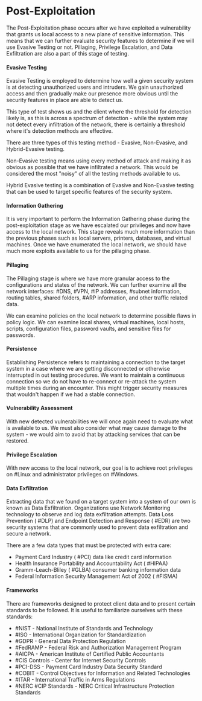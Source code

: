 # Post-Exploitation

The Post-Exploitation phase occurs after we have exploited a vulnerability that grants us local access to a new plane of sensitive information. This means that we can further evaluate security features to determine if we will use Evasive Testing or not. Pillaging, Privilege Escalation, and Data Exfiltration are also a part of this stage of testing.

#### Evasive Testing

Evasive Testing is employed to determine how well a given security system is at detecting unauthorized users and intruders. We gain unauthorized access and then gradually make our presence more obvious until the security features in place are able to detect us. 

This type of test shows us and the client where the threshold for detection likely is, as this is across a spectrum of detection - while the system may not detect every infiltration of the network, there is certainly a threshold where it's detection methods are effective.

There are three types of this testing method - Evasive, Non-Evasive, and Hybrid-Evasive testing. 

Non-Evasive testing means using every method of attack and making it as obvious as possible that we have infiltrated a network. This would be considered the most "noisy" of all the testing methods available to us. 

Hybrid Evasive testing is a combination of Evasive and Non-Evasive testing that can be used to target specific features of the security system.

#### Information Gathering

It is very important to perform the Information Gathering phase during the post-exploitation stage as we have escalated our privileges and now have access to the local network. This stage reveals much more information than the previous phases such as local servers, printers, databases, and virtual machines. Once we have enumerated the local network, we should have much more exploits available to us for the pillaging phase.

#### Pillaging

The Pillaging stage is where we have more granular access to the configurations and states of the network. We can further examine all the network interfaces: #DNS, #VPN, #IP addresses, #subnet information, routing tables, shared folders, #ARP information, and other traffic related data. 

We can examine policies on the local network to determine possible flaws in policy logic. We can examine local shares, virtual machines, local hosts, scripts, configuration files, password vaults, and sensitive files for passwords.

#### Persistence

Establishing Persistence refers to maintaining a connection to the target system in a case where we are getting disconnected or otherwise interrupted in out testing procedures. We want to maintain a continuous connection so we do not have to re-connect or re-attack the system multiple times during an encounter. This might trigger security measures that wouldn't happen if we had a stable connection.

#### Vulnerability Assessment

With new detected vulnerabilities we will once again need to evaluate what is available to us. We must also consider what may cause damage to the system - we would aim to avoid that by attacking services that can be restored.

#### Privilege Escalation

With new access to the local network, our goal is to achieve root privileges on #Linux and administrator privileges on #Windows.

#### Data Exfiltration

Extracting data that we found on a target system into a system of our own is known as Data Exfiltration. Organizations use Network Monitoring technology to observe and log data exfiltration attempts. Data Loss Prevention ( #DLP) and Endpoint Detection and Response ( #EDR) are two security systems that are commonly used to prevent data exfiltration and secure a network. 

There are a few data types that must be protected with extra care:

- Payment Card Industry ( #PCI) data like credit card information
- Health Insurance Portability and Accountability Act ( #HIPAA)
- Gramm-Leach-Bliley ( #GLBA) consumer banking information data
- Federal Information Security Management Act of 2002 ( #FISMA)

#### Frameworks

There are frameworks designed to protect client data and to present certain standards to be followed. It is useful to familiarize ourselves with these standards:

- #NIST - National Institute of Standards and Technology
- #ISO - International Organization for Standardization
- #GDPR - General Data Protection Regulation
- #FedRAMP - Federal Risk and Authorization Management Program
- #AICPA - American Institute of Certified Public Accountants
- #CIS Controls - Center for Internet Security Controls
- #PCI-DSS - Payment Card Industry Data Security Standard
- #COBIT - Control Objectives for Information and Related Technologies
- #ITAR - International Traffic in Arms Regulations
- #NERC #CIP Standards - NERC Critical Infrastructure Protection Standards